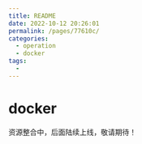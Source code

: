 ```yaml
---
title: README
date: 2022-10-12 20:26:01
permalink: /pages/77610c/
categories:
  - operation
  - docker
tags:
  - 
---
```

# docker



资源整合中，后面陆续上线，敬请期待！